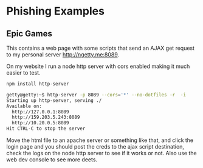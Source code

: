 # Phishing Examples

## Epic Games
This contains a web page with some scripts that send an AJAX get request to my personal server http://ngetty.me:8089.

On my website I run a node http server with cors enabled making it much easier to test.

```sh
npm install http-server

getty@getty:~$ http-server -p 8089 --cors='*' --no-dotfiles -r  -i
Starting up http-server, serving ./
Available on:
  http://127.0.0.1:8089
  http://159.203.5.243:8089
  http://10.20.0.5:8089
Hit CTRL-C to stop the server

```

Move the html file to an apache server or something like that, and click the login page and you should post the creds to the ajax script destination, check the logs on the node http server to see if it works or not. Also use the web dev console to see more deets.

